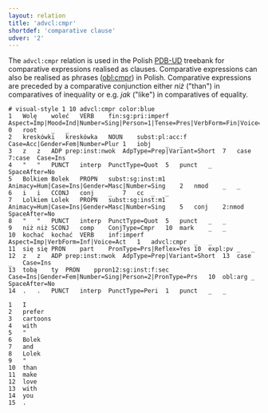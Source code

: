 ```yaml
---
layout: relation
title: 'advcl:cmpr'
shortdef: 'comparative clause'
udver: '2'
---
```


The `advcl:cmpr` relation is used in the Polish [PDB-UD](http://universaldependencies.org/treebanks/pl_pdb/index.html) treebank for comparative expressions realised as clauses. Comparative expressions can also be realised as phrases ([obl:cmpr](https://universaldependencies.org/pl/dep/obl-cmpr.html)) in Polish. Comparative expressions are preceded by a comparative conjunction either _niż_ ("than") in comparatives of inequality or e.g. _jak_ ("like") in comparatives of equality. 

~~~ conllu
# visual-style 1 10 advcl:cmpr color:blue
1	Wolę	woleć	VERB	fin:sg:pri:imperf	Aspect=Imp|Mood=Ind|Number=Sing|Person=1|Tense=Pres|VerbForm=Fin|Voice=Act	0	root	_	_
2	kreskówki	kreskówka	NOUN	subst:pl:acc:f	Case=Acc|Gender=Fem|Number=Plur	1	iobj	_	_
3	z	z	ADP	prep:inst:nwok	AdpType=Prep|Variant=Short	7	case	7:case	Case=Ins
4	"	"	PUNCT	interp	PunctType=Quot	5	punct	_	SpaceAfter=No
5	Bolkiem	Bolek	PROPN	subst:sg:inst:m1	Animacy=Hum|Case=Ins|Gender=Masc|Number=Sing	2	nmod	_	_
6	i	i	CCONJ	conj	_	7	cc	_	_
7	Lolkiem	Lolek	PROPN	subst:sg:inst:m1	Animacy=Hum|Case=Ins|Gender=Masc|Number=Sing	5	conj	2:nmod	SpaceAfter=No
8	"	"	PUNCT	interp	PunctType=Quot	5	punct	_	_
9	niż	niż	SCONJ	comp	ConjType=Cmpr	10	mark	_	_
10	kochać	kochać	VERB	inf:imperf	Aspect=Imp|VerbForm=Inf|Voice=Act	1	advcl:cmpr	_	_
11	się	się	PRON	part	PronType=Prs|Reflex=Yes	10	expl:pv	_	_
12	z	z	ADP	prep:inst:nwok	AdpType=Prep|Variant=Short	13	case	_	Case=Ins
13	tobą	ty	PRON	ppron12:sg:inst:f:sec	Case=Ins|Gender=Fem|Number=Sing|Person=2|PronType=Prs	10	obl:arg	_	SpaceAfter=No
14	.	.	PUNCT	interp	PunctType=Peri	1	punct	_	_
~~~

~~~ conllu
1	I
2	prefer
3	cartoons
4	with
5	"
6	Bolek
7	and
8	Lolek
9	"
10	than
11	make
12	love
13	with
14	you
15	.
~~~
<!-- Interlanguage links updated Út zář 29 20:23:16 CEST 2020 -->
